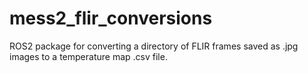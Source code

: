 # mess2_flir_conversions
ROS2 package for converting a directory of FLIR frames saved as .jpg images to a temperature map .csv file.
